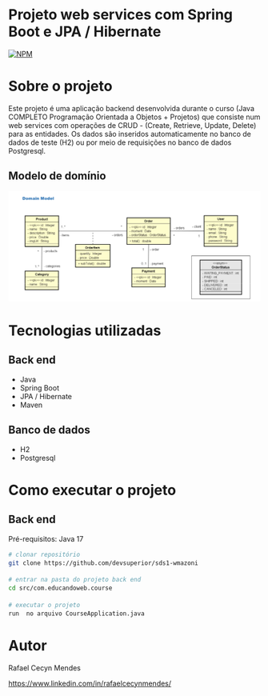 # Projeto web services com Spring Boot e JPA / Hibernate
[![NPM](https://img.shields.io/npm/l/react)](https://github.com/RafaelCecyn/workshop-springboot3-jpa/blob/main/LICENSE)

# Sobre o projeto
Este projeto é uma aplicação backend desenvolvida durante o curso (Java COMPLETO Programação Orientada a Objetos + Projetos) que consiste num web services com operações de CRUD - (Create, Retrieve, Update, Delete) para as entidades. Os dados são inseridos automaticamente no banco de dados de teste (H2) ou por meio de requisições no banco de dados Postgresql. 

## Modelo de domínio
![Modelo Conceitual](https://github.com/RafaelCecyn/workshop-springboot3-jpa/blob/main/assets/Screenshot%20from%202024-01-24%2021-04-27.png)


# Tecnologias utilizadas
## Back end
- Java
- Spring Boot
- JPA / Hibernate
- Maven

## Banco de dados
- H2
- Postgresql

# Como executar o projeto

## Back end
Pré-requisitos: Java 17

```bash
# clonar repositório
git clone https://github.com/devsuperior/sds1-wmazoni

# entrar na pasta do projeto back end
cd src/com.educandoweb.course

# executar o projeto
run  no arquivo CourseApplication.java
```

# Autor

Rafael Cecyn Mendes

https://www.linkedin.com/in/rafaelcecynmendes/
